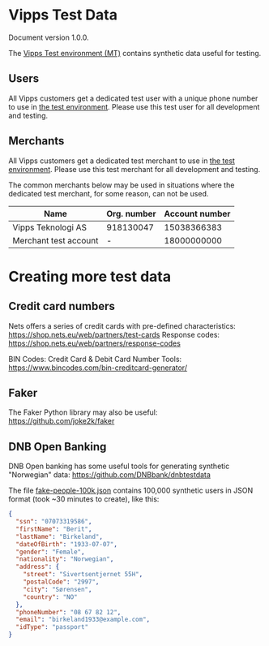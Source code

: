 # Vipps Test Data

Document version 1.0.0.

The [Vipps Test environment (MT)](https://github.com/vippsas/vipps-developers#the-vipps-test-environment-mt) contains synthetic data useful for testing.

## Users

All Vipps customers get a dedicated test user with a unique phone number to use in 
[the test environment](https://github.com/vippsas/vipps-developers/blob/master/vipps-test-environment.md).
Please use this test user for all development and testing.

## Merchants

All Vipps customers get a dedicated test merchant to use in 
[the test environment](https://github.com/vippsas/vipps-developers/blob/master/vipps-test-environment.md).
Please use this test merchant for all development and testing.

The common merchants below may be used in situations where the dedicated test merchant, 
for some reason, can not be used.

| Name               | Org. number | Account number |
| ------------------ |------------ | -------------- |
| Vipps Teknologi AS | 918130047   | 15038366383    |
| Merchant test account | -        | 18000000000 |

# Creating more test data

## Credit card numbers

Nets offers a series of credit cards with pre-defined characteristics: https://shop.nets.eu/web/partners/test-cards
Response codes: https://shop.nets.eu/web/partners/response-codes

BIN Codes: Credit Card & Debit Card Number Tools: https://www.bincodes.com/bin-creditcard-generator/

## Faker

The Faker Python library may also be useful: https://github.com/joke2k/faker

## DNB Open Banking

DNB Open banking has some useful tools for generating synthetic "Norwegian" data: https://github.com/DNBbank/dnbtestdata

The file [fake-people-100k.json](fake-people-100k.json)
contains 100,000 synthetic users in JSON format (took ~30 minutes to create), like this:

```json
{
  "ssn": "07073319586",
  "firstName": "Berit",
  "lastName": "Birkeland",
  "dateOfBirth": "1933-07-07",
  "gender": "Female",
  "nationality": "Norwegian",
  "address": {
    "street": "Sivertsentjernet 55H",
    "postalCode": "2997",
    "city": "Sørensen",
    "country": "NO"
  },
  "phoneNumber": "08 67 82 12",
  "email": "birkeland1933@example.com",
  "idType": "passport"
}
```
